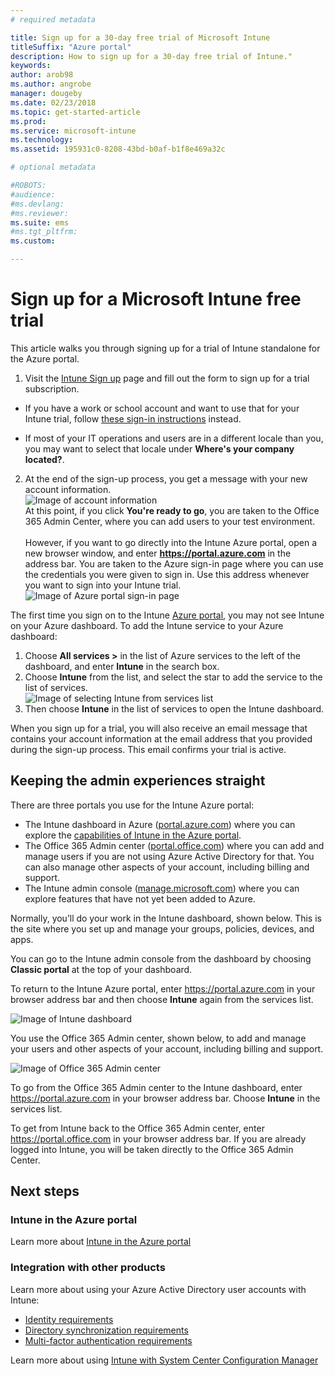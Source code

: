 ```yaml
---
# required metadata

title: Sign up for a 30-day free trial of Microsoft Intune
titleSuffix: "Azure portal"
description: How to sign up for a 30-day free trial of Intune."
keywords:
author: arob98
ms.author: angrobe
manager: dougeby
ms.date: 02/23/2018
ms.topic: get-started-article
ms.prod:
ms.service: microsoft-intune
ms.technology:
ms.assetid: 195931c0-8208-43bd-b0af-b1f8e469a32c

# optional metadata

#ROBOTS:
#audience:
#ms.devlang:
#ms.reviewer:
ms.suite: ems
#ms.tgt_pltfrm:
ms.custom:

---
```


# Sign up for a Microsoft Intune free trial


This article walks you through signing up for a trial of Intune standalone for the Azure portal.

1. Visit the [Intune Sign up](https://portal.office.com/Signup/Signup.aspx?OfferId=40BE278A-DFD1-470a-9EF7-9F2596EA7FF9&dl=INTUNE_A&ali=1#0%20) page and fill out the form to sign up for a trial subscription.
* If you have a work or school account and want to use that for your Intune trial, follow [these sign-in instructions](/intune/account-sign-up) instead.

* If most of your IT operations and users are in a different locale than you, you may want to select that locale under **Where's your company located?**.

2. At the end of the sign-up process, you get a message with your new account information. <br/> ![Image of account  information](./media/2-end-of-sign-up-process.png) <br/>At this point, if you click **You're ready to go**, you are taken to the Office 365 Admin Center, where you can add users to your test environment. <br/><br/>However, if you want to go directly into the Intune Azure portal, open a new browser window, and enter **https://portal.azure.com** in the address bar. You are taken to the Azure sign-in page where you can use the credentials you were given to sign in. Use this address whenever you want to sign into your Intune trial. <br/> ![Image of Azure portal sign-in page](./media/azure-portal-signin.png)

The first time you sign on to the Intune [Azure portal](https://portal.azure.com), you may not see Intune on your Azure dashboard. To add the Intune service to your Azure dashboard:
1. Choose **All services >** in the list of Azure services to the left of the dashboard, and enter **Intune** in the search box.
2. Choose **Intune** from the list, and select the star to add the service to the list of services.<br/> ![Image of selecting Intune from services list](./media/azure-add-intune1.png)
3. Then choose **Intune** in the list of services to open the Intune dashboard.

When you sign up for a trial, you will also receive an email message that contains your account information at the email address that you provided during the sign-up process. This email confirms your trial is active.



## Keeping the admin experiences straight


There are three portals you use for the Intune Azure portal:
- The Intune dashboard in Azure ([portal.azure.com](https://portal.azure.com)) where you can explore the [capabilities of Intune in the Azure portal](what-is-intune.md).
- The Office 365 Admin center ([portal.office.com](https://portal.office.com)) where you can add and manage users if you are not using Azure Active Directory for that. You can also manage other aspects of your account, including billing and support.
- The Intune admin console ([manage.microsoft.com](https://manage.microsoft.com)) where you can explore features that have not yet been added to Azure.

Normally, you’ll do your work in the Intune dashboard, shown below. This is the site where you set up and manage your groups, policies, devices, and apps.

You can go to the Intune admin console from the dashboard by choosing **Classic portal** at the top of your dashboard.

To return to the Intune Azure portal, enter https://portal.azure.com in your browser address bar and then choose **Intune** again from the services list.

 ![Image of Intune dashboard](./media/intune-azure-dashboard.png)


You use the Office 365 Admin center, shown below, to add and manage your users and other aspects of your account, including billing and support.

![Image of Office 365 Admin center](./media/office-admin-center.png)

To go from the Office 365 Admin center to the Intune dashboard, enter https://portal.azure.com in your browser address bar. Choose **Intune** in the services list.

To get from Intune back to the Office 365 Admin center, enter https://portal.office.com in your browser address bar. If you are already logged into Intune, you will be taken directly to the Office 365 Admin Center.

## Next steps

### Intune in the Azure portal
Learn more about [Intune in the Azure portal](what-is-intune.md)

### Integration with other products
Learn more about using your Azure Active Directory user accounts with Intune:
- [Identity requirements](https://docs.microsoft.com/active-directory/active-directory-hybrid-identity-design-considerations-overview#design-considerations-overview)
- [Directory synchronization requirements](https://docs.microsoft.com/active-directory/active-directory-hybrid-identity-design-considerations-directory-sync-requirements)
- [Multi-factor authentication requirements](https://docs.microsoft.com/active-directory/active-directory-hybrid-identity-design-considerations-multifactor-auth-requirements)

Learn more about using [Intune with System Center Configuration Manager](https://docs.microsoft.com/sccm/mdm/understand/hybrid-mobile-device-management)
